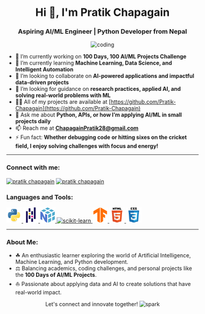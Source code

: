 <h1 align="center">Hi 👋, I'm Pratik Chapagain</h1>
<h3 align="center">Aspiring AI/ML Engineer | Python Developer from Nepal</h3>

<p align="center"> 
  <img src="https://media.giphy.com/media/qgQUggAC3Pfv687qPC/giphy.gif" width="400" alt="coding" /> 
</p>

- 🔭 I’m currently working on **100 Days, 100 AI/ML Projects Challenge**  
- 🌱 I’m currently learning **Machine Learning, Data Science, and Intelligent Automation**  
- 👯 I’m looking to collaborate on **AI-powered applications and impactful data-driven projects**  
- 🤝 I’m looking for guidance on **research practices, applied AI, and solving real-world problems with ML**  
- 👨‍💻 All of my projects are available at [https://github.com/Pratik-Chapagain](https://github.com/Pratik-Chapagain)  
- 💬 Ask me about **Python, APIs, or how I’m applying AI/ML in small projects daily**  
- 📫 Reach me at **ChapagainPratik28@gmail.com**  
- ⚡ Fun fact: **Whether debugging code or hitting sixes on the cricket field, I enjoy solving challenges with focus and energy!**  

---

<h3 align="left">Connect with me:</h3>
<p align="left">
<a href="https://linkedin.com/in/pratik-chapagain" target="_blank"><img align="center" src="https://raw.githubusercontent.com/rahuldkjain/github-profile-readme-generator/master/src/images/icons/Social/linked-in-alt.svg" alt="pratik chapagain" height="30" width="40" /></a>
<a href="https://fb.com/pratik-chapagain" target="_blank"><img align="center" src="https://raw.githubusercontent.com/rahuldkjain/github-profile-readme-generator/master/src/images/icons/Social/facebook.svg" alt="pratik chapagain" height="30" width="40" /></a>
</p>

<h3 align="left">Languages and Tools:</h3>
<p align="left"> 
  <a href="https://www.python.org" target="_blank" rel="noreferrer"> <img src="https://raw.githubusercontent.com/devicons/devicon/master/icons/python/python-original.svg" alt="python" width="40" height="40"/> </a> 
  <a href="https://pandas.pydata.org/" target="_blank" rel="noreferrer"> <img src="https://raw.githubusercontent.com/devicons/devicon/master/icons/pandas/pandas-original.svg" alt="pandas" width="40" height="40"/> </a> 
  <a href="https://numpy.org/" target="_blank" rel="noreferrer"> <img src="https://raw.githubusercontent.com/devicons/devicon/master/icons/numpy/numpy-original.svg" alt="numpy" width="40" height="40"/> </a> 
  <a href="https://scikit-learn.org/" target="_blank" rel="noreferrer"> <img src="https://raw.githubusercontent.com/devicons/devicon/master/icons/scikit-learn/scikit-learn-original.svg" alt="scikit-learn" width="40" height="40"/> </a> 
  <a href="https://www.tensorflow.org/" target="_blank" rel="noreferrer"> <img src="https://raw.githubusercontent.com/devicons/devicon/master/icons/tensorflow/tensorflow-original.svg" alt="tensorflow" width="40" height="40"/> </a> 
  <a href="https://www.w3.org/html/" target="_blank" rel="noreferrer"> <img src="https://raw.githubusercontent.com/devicons/devicon/master/icons/html5/html5-original-wordmark.svg" alt="html5" width="40" height="40"/> </a> 
  <a href="https://www.w3schools.com/css/" target="_blank" rel="noreferrer"> <img src="https://raw.githubusercontent.com/devicons/devicon/master/icons/css3/css3-original-wordmark.svg" alt="css3" width="40" height="40"/> </a> 
</p>

---

<h3 align="left">About Me:</h3>
<ul>
  <li>☘ An enthusiastic learner exploring the world of Artificial Intelligence, Machine Learning, and Python development.</li>
  <li>⚖ Balancing academics, coding challenges, and personal projects like the <b>100 Days of AI/ML Projects</b>.</li>
  <li>⛵ Passionate about applying data and AI to create solutions that have real-world impact.</li>
</ul>

<p align="center">Let's connect and innovate together! <img src="https://media.giphy.com/media/f3iwJFOVOwuy7K6FFw/giphy.gif" width="40" alt="spark" /></p>

